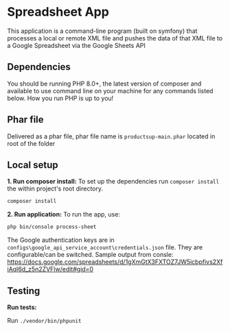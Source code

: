 # Spreadsheet App

This application is a command-line program (built on symfony) that processes a local or remote XML file and pushes the data of that XML file to a Google Spreadsheet via the
Google Sheets API

## Dependencies
You should be running PHP 8.0+, the latest version of composer and available to use command line on your machine for any commands listed below. How you run PHP is up to you!

## Phar file

Delivered as a phar file, phar file name is `productsup-main.phar` located in root of the folder


## Local setup

**1. Run composer install:**
To set up the dependencies run `composer install` the within project's root directory.
```bash
composer install
```

**2. Run application:**
To run the app, use:

```bash
php bin/console process-sheet
```


The Google authentication keys are in `configs\google_api_service_account\credentials.json` file. They are configurable/can be switched.
Sample output from consle: https://docs.google.com/spreadsheets/d/1gXmGtX3FXTOZ7JW5icbpfivs2XfiAqI6d_z5n2ZVFlw/edit#gid=0
## Testing

**Run tests:**

Run `./vendor/bin/phpunit`

